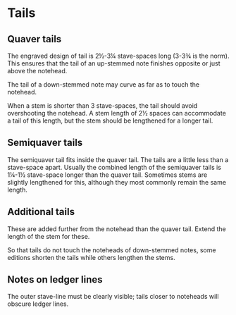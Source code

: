 # Tails

## Quaver tails

The engraved design of tail is 2½-3¼ stave-spaces long (3-3¾ is the norm). This ensures that the tail of an up-stemmed note finishes opposite or just above the notehead.

The tail of a down-stemmed note may curve as far as to touch the notehead.

When a stem is shorter than 3 stave-spaces, the tail should avoid overshooting the notehead. A stem length of 2½ spaces can accommodate a tail of this length, but the stem should be lengthened for a longer tail.

## Semiquaver tails

The semiquaver tail fits inside the quaver tail. The tails are a little less than a stave-space apart. Usually the combined length of the semiquaver tails is 1¼-1½ stave-space longer than the quaver tail. Sometimes stems are slightly lengthened for this, although they most commonly remain the same length.

## Additional tails

These are added further from the notehead than the quaver tail. Extend the length of the stem for these.

So that tails do not touch the noteheads of down-stemmed notes, some editions shorten the tails while others lengthen the stems.

## Notes on ledger lines

The outer stave-line must be clearly visible; tails closer to noteheads will obscure ledger lines.